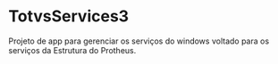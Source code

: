 # TotvsServices3
Projeto de app para gerenciar os serviços do windows voltado para os serviços da Estrutura do Protheus.
